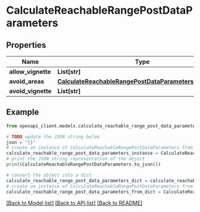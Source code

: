 # CalculateReachableRangePostDataParameters


## Properties

Name | Type | Description | Notes
------------ | ------------- | ------------- | -------------
**allow_vignette** | **List[str]** |  | [optional] 
**avoid_areas** | [**CalculateReachableRangePostDataParametersAvoidAreas**](CalculateReachableRangePostDataParametersAvoidAreas.md) |  | [optional] 
**avoid_vignette** | **List[str]** |  | [optional] 

## Example

```python
from openapi_client.models.calculate_reachable_range_post_data_parameters import CalculateReachableRangePostDataParameters

# TODO update the JSON string below
json = "{}"
# create an instance of CalculateReachableRangePostDataParameters from a JSON string
calculate_reachable_range_post_data_parameters_instance = CalculateReachableRangePostDataParameters.from_json(json)
# print the JSON string representation of the object
print(CalculateReachableRangePostDataParameters.to_json())

# convert the object into a dict
calculate_reachable_range_post_data_parameters_dict = calculate_reachable_range_post_data_parameters_instance.to_dict()
# create an instance of CalculateReachableRangePostDataParameters from a dict
calculate_reachable_range_post_data_parameters_from_dict = CalculateReachableRangePostDataParameters.from_dict(calculate_reachable_range_post_data_parameters_dict)
```
[[Back to Model list]](../README.md#documentation-for-models) [[Back to API list]](../README.md#documentation-for-api-endpoints) [[Back to README]](../README.md)


